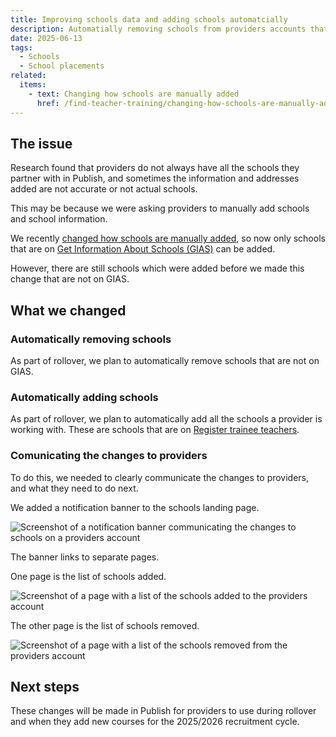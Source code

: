 ```yaml
---
title: Improving schools data and adding schools automatcially
description: Automatially removing schools from providers accounts that are not on GIAS, and automatically adding schools from Register
date: 2025-06-13
tags:
  - Schools
  - School placements
related:
  items:
    - text: Changing how schools are manually added
      href: /find-teacher-training/changing-how-schools-are-manually-added/
---
```


## The issue

Research found that providers do not always have all the schools they partner with in Publish, and sometimes the information and addresses added are not accurate or not actual schools.

This may be because we were asking providers to manually add schools and school information.

We recently [changed how schools are manually added](/find-teacher-training/changing-how-schools-are-manually-added/), so now only schools that are on [Get Information About Schools (GIAS)](https://get-information-schools.service.gov.uk/Search?SelectedTab=Establishments) can be added.

However, there are still schools which were added before we made this change that are not on GIAS.

## What we changed

### Automatically removing schools

As part of rollover, we plan to automatically remove schools that are not on GIAS.

### Automatically adding schools

As part of rollover, we plan to automatically add all the schools a provider is working with. These are schools that are on [Register trainee teachers](https://www.register-trainee-teachers.service.gov.uk/).

### Comunicating the changes to providers

To do this, we needed to clearly communicate the changes to providers, and what they need to do next.

We added a notification banner to the schools landing page.

![Screenshot of a notification banner communicating the changes to schools on a providers account](schools-landing-banner.png)

The banner links to separate pages.

One page is the list of schools added.

![Screenshot of a page with a list of the schools added to the providers account](schools-landing-added.png)

The other page is the list of schools removed.

![Screenshot of a page with a list of the schools removed from the providers account](schools-landing-removed.png)


## Next steps

These changes will be made in Publish for providers to use during rollover and when they add new courses for the 2025/2026 recruitment cycle.
